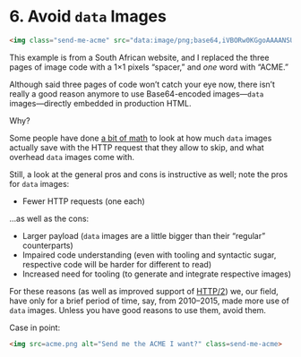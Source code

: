 # 6. Avoid `data` Images

```html
<img class="send-me-acme" src="data:image/png;base64,iVBORw0KGgoAAAANSUhEUgAAAAEAAAABAQMAAAAl21bKAAAAA1BMVEUAAACnej3aAAAAAXRSTlMAQObYZgAAAApJREFUeAFjZAAAAAQAAhq+CAMAAAAASUVORK5CYII=" alt="Send me to build ACME I want" />
```

This example is from a South African website, and I replaced the three pages of image code with a 1×1 pixels “spacer,” and _one_ word with “ACME.”

Although said three pages of code won’t catch your eye now, there isn’t really a good reason anymore to use Base64-encoded images—`data` images—directly embedded in production HTML.

Why?

Some people have done [a bit of math](https://www.andygup.net/a-closer-look-at-base64-image-performance/) to look at how much `data` images actually save with the HTTP request that they allow to skip, and what overhead `data` images come with.

Still, a look at the general pros and cons is instructive as well; note the pros for `data` images:

* Fewer HTTP requests (one each)

…as well as the cons:

* Larger payload (`data` images are a little bigger than their “regular” counterparts)
* Impaired code understanding (even with tooling and syntactic sugar, respective code will be harder for different to read)
* Increased need for tooling (to generate and integrate respective images)

For these reasons (as well as improved support of [HTTP/2](https://en.wikipedia.org/wiki/HTTP/2)) we, our field, have only for a brief period of time, say, from 2010–2015, made more use of `data` images. Unless you have good reasons to use them, avoid them.

Case in point:

```html
<img src=acme.png alt="Send me the ACME I want?" class=send-me-acme>
```